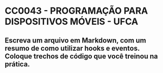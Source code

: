 # CC0043 - PROGRAMAÇÃO PARA DISPOSITIVOS MÓVEIS - UFCA

## Escreva um arquivo em Markdown, com um resumo de como utilizar hooks e eventos. Coloque trechos de código que você treinou na prática.